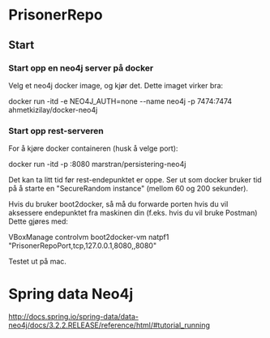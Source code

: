 # PrisonerRepo

## Start

### Start opp en neo4j server på docker

Velg et neo4j docker image, og kjør det. Dette imaget virker bra:

docker run -itd -e NEO4J_AUTH=none --name neo4j -p 7474:7474 ahmetkizilay/docker-neo4j

### Start opp rest-serveren

For å kjøre docker containeren (husk å velge port):

docker run -itd -p <din port>:8080 marstran/persistering-neo4j

Det kan ta litt tid før rest-endepunktet er oppe. Ser ut som docker bruker tid på å starte en "SecureRandom instance" (mellom 60 og 200 sekunder).

Hvis du bruker boot2docker, så må du forwarde porten hvis du vil aksessere endepunktet fra maskinen din (f.eks. hvis du vil bruke Postman) Dette gjøres med:

VBoxManage controlvm boot2docker-vm natpf1 "PrisonerRepoPort,tcp,127.0.0.1,8080,,8080"

Testet ut på mac.


# Spring data Neo4j

http://docs.spring.io/spring-data/data-neo4j/docs/3.2.2.RELEASE/reference/html/#tutorial_running